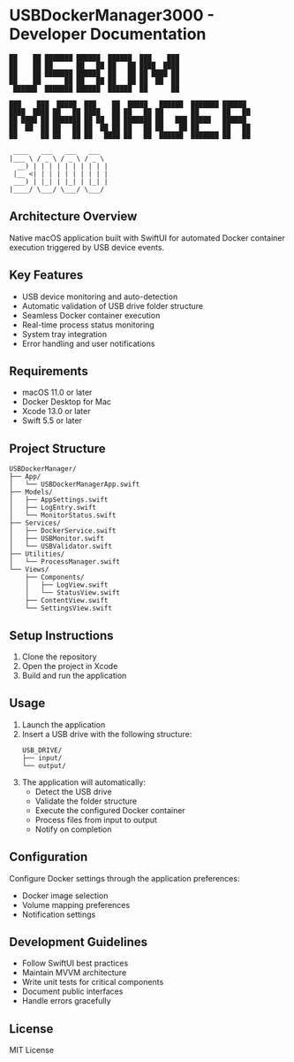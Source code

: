 # USBDockerManager3000 - Developer Documentation

```
██    ██ ███████ ██████  ██████  ███    ███ 
██    ██ ██      ██   ██ ██   ██ ████  ████ 
██    ██ ███████ ██████  ██   ██ ██ ████ ██ 
██    ██      ██ ██   ██ ██   ██ ██  ██  ██ 
 ██████  ███████ ██████  ██████  ██      ██ 

███    ███  █████  ███    ██  █████   ██████  ███████ ██████  
████  ████ ██   ██ ████   ██ ██   ██ ██       ██      ██   ██ 
██ ████ ██ ███████ ██ ██  ██ ███████ ██   ███ █████   ██████  
██  ██  ██ ██   ██ ██  ██ ██ ██   ██ ██    ██ ██      ██   ██ 
██      ██ ██   ██ ██   ████ ██   ██  ██████  ███████ ██   ██ 

 ____   ___   ___   ___ 
|___ \ / _ \ / _ \ / _ \ 
  __) | | | | | | | | | |
 |__ <| | | | | | | | | |
 ___) | |_| | |_| | |_| |
|____/ \___/ \___/ \___/ 
```

## Architecture Overview

Native macOS application built with SwiftUI for automated Docker container execution triggered by USB device events.

## Key Features

- USB device monitoring and auto-detection
- Automatic validation of USB drive folder structure
- Seamless Docker container execution
- Real-time process status monitoring
- System tray integration
- Error handling and user notifications

## Requirements

- macOS 11.0 or later
- Docker Desktop for Mac
- Xcode 13.0 or later
- Swift 5.5 or later

## Project Structure

```
USBDockerManager/
├── App/
│   └── USBDockerManagerApp.swift
├── Models/
│   ├── AppSettings.swift
│   ├── LogEntry.swift
│   └── MonitorStatus.swift
├── Services/
│   ├── DockerService.swift
│   ├── USBMonitor.swift
│   └── USBValidator.swift
├── Utilities/
│   └── ProcessManager.swift
└── Views/
    ├── Components/
    │   ├── LogView.swift
    │   └── StatusView.swift
    ├── ContentView.swift
    └── SettingsView.swift
```

## Setup Instructions

1. Clone the repository
2. Open the project in Xcode
3. Build and run the application

## Usage

1. Launch the application
2. Insert a USB drive with the following structure:
   ```
   USB_DRIVE/
   ├── input/
   └── output/
   ```
3. The application will automatically:
   - Detect the USB drive
   - Validate the folder structure
   - Execute the configured Docker container
   - Process files from input to output
   - Notify on completion

## Configuration

Configure Docker settings through the application preferences:
- Docker image selection
- Volume mapping preferences
- Notification settings

## Development Guidelines

- Follow SwiftUI best practices
- Maintain MVVM architecture
- Write unit tests for critical components
- Document public interfaces
- Handle errors gracefully

## License

MIT License
